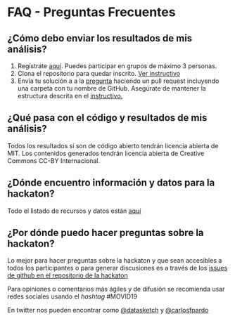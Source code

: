 # FAQ - Preguntas Frecuentes

## ¿Cómo debo enviar los resultados de mis análisis?

1. Regístrate [aquí](https://forms.gle/6vZzhihhDFNrWrzc7). Puedes participar en grupos de máximo 3 personas.
1. Clona el repositorio para quedar inscrito. [Ver instructivo](./faq/pull-request.md)
1. Envía tu solución a a la [pregunta]() haciendo un pull request incluyendo una carpeta con tu nombre de GitHub. Asegúrate de mantener la estructura descrita en el [instructivo.](./faq/estructura-de-archivos.md)

## ¿Qué pasa con el código y resultados de mis análisis?

Todos los resultados si son de código abierto tendrán licencia abierta de MIT. Los contenidos generados tendrán licencia abierta de Creative Commons CC-BY Internacional.

## ¿Dónde encuentro información y datos para la hackaton?

Todo el listado de recursos y datos están [aquí](datos.md)

## ¿Por dónde puedo hacer preguntas sobre la hackaton?

Lo mejor para hacer preguntas sobre la hackaton y que sean accesibles a todos los participantes o para generar discusiones es a través de los [issues de github en el repositorio de la hackaton](https://github.com/datasketch/MOVID19/issues)

Para opiniones o comentarios más ágiles y de difusión se recomienda usar redes sociales usando el _hashtag_ #MOVID19

En twitter nos pueden encontrar como [@datasketch](http://twitter.com) y [@carlosfpardo](http://twitter.com/carlosfpardo)





